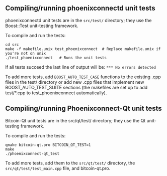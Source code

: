 Compiling/running phoenixconnectd unit tests
------------------------------------

phoenixconnectd unit tests are in the `src/test/` directory; they
use the Boost::Test unit-testing framework.

To compile and run the tests:

	cd src
	make -f makefile.unix test_phoenixconnect  # Replace makefile.unix if you're not on unix
	./test_phoenixconnect   # Runs the unit tests

If all tests succeed the last line of output will be:
`*** No errors detected`

To add more tests, add `BOOST_AUTO_TEST_CASE` functions to the existing
.cpp files in the test/ directory or add new .cpp files that
implement new BOOST_AUTO_TEST_SUITE sections (the makefiles are
set up to add test/*.cpp to test_phoenixconnect automatically).


Compiling/running Phoenixconnect-Qt unit tests
---------------------------------------

Bitcoin-Qt unit tests are in the src/qt/test/ directory; they
use the Qt unit-testing framework.

To compile and run the tests:

	qmake bitcoin-qt.pro BITCOIN_QT_TEST=1
	make
	./phoenixconnect-qt_test

To add more tests, add them to the `src/qt/test/` directory,
the `src/qt/test/test_main.cpp` file, and bitcoin-qt.pro.
